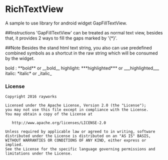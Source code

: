 # RichTextView
A sample to use library for android widget GapFillTextView.

##Instructions
'GapFillTextView' can be treated as normal text view, besides that, it provides 2 ways to fill the 
gaps marked by '{*}'.

##Note
Besides the stand html text string, you also can use predefined combined symbols as a shortcut in 
the raw string which will be consumed by the widget.

bold : \*\*bold\*\* or \_\_bold\_\_
highlight: \*\*\*highlighted\*\*\* or \_\_\_highlighted\_\_\_
italic: \*italic\* or \_italic\_ 
 
### License
```
Copyright 2016 rayworks

Licensed under the Apache License, Version 2.0 (the "License");
you may not use this file except in compliance with the License.
You may obtain a copy of the License at

   http://www.apache.org/licenses/LICENSE-2.0

Unless required by applicable law or agreed to in writing, software
distributed under the License is distributed on an "AS IS" BASIS,
WITHOUT WARRANTIES OR CONDITIONS OF ANY KIND, either express or implied.
See the License for the specific language governing permissions and
limitations under the License.
```